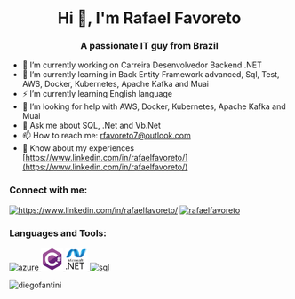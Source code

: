 <h1 align="center"> Hi 👋, I'm Rafael Favoreto </h1>
<h3 align="center">A passionate IT guy from Brazil</h3>

- 🔭 I’m currently working on Carreira Desenvolvedor Backend .NET
- 🌱 I’m currently learning in Back Entity Framework advanced, Sql, Test, AWS, Docker, Kubernetes, Apache Kafka and Muai
- ⚡ I’m currently learning English language 
- 🤔 I’m looking for help with AWS, Docker, Kubernetes, Apache Kafka and Muai
- 💬 Ask me about SQL, .Net and Vb.Net
- 📫 How to reach me: rfavoreto7@outlook.com
- 📄 Know about my experiences [https://www.linkedin.com/in/rafaelfavoreto/](https://www.linkedin.com/in/rafaelfavoreto/)


<h3 align="left">Connect with me:</h3>
<p align="left">
<a href="https://www.linkedin.com/in/rafaelfavoreto/" target="blank"><img align="center" src="https://raw.githubusercontent.com/rahuldkjain/github-profile-readme-generator/master/src/images/icons/Social/linked-in-alt.svg" alt="https://www.linkedin.com/in/rafaelfavoreto/" height="30" width="40" /></a>
<a href="https://www.instagram.com/rafaelfavoreto7/" target="blank"><img align="center" src="https://raw.githubusercontent.com/rahuldkjain/github-profile-readme-generator/master/src/images/icons/Social/instagram.svg" alt="rafaelfavoreto" height="30" width="40" /></a>
</p>


<h3 align="left">Languages and Tools:</h3>
<p align="left"> <a href="https://azure.microsoft.com/en-in/" target="_blank" rel="noreferrer"> <img src="https://www.vectorlogo.zone/logos/microsoft_azure/microsoft_azure-icon.svg" alt="azure" width="40" height="40"/> </a>
<a href="https://desenvolvedor.io" target="_blank" rel="noreferrer"> <img src="https://raw.githubusercontent.com/devicons/devicon/master/icons/csharp/csharp-original.svg" alt="csharp" width="40" height="40"/> </a>
<a href="https://balta.io/" target="_blank" rel="noreferrer"> <img src="https://raw.githubusercontent.com/devicons/devicon/master/icons/dot-net/dot-net-original-wordmark.svg" alt="dotnet" width="40" height="40"/> </a>
<a href="https://www.microsoft.com/en-us/sql-server" target="_blank" rel="noreferrer"> <img src="https://www.svgrepo.com/show/303229/microsoft-sql-server-logo.svg" alt="sql" width="40" height="40"/> </a></p>

<p><img align="center" src="https://github-readme-stats.vercel.app/api/top-langs?username=diegofantini&show_icons=true&locale=en&layout=compact" alt="diegofantini" /></p>
